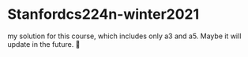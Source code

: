 # Stanfordcs224n-winter2021
my solution for this course, which includes only a3 and a5.
Maybe it will update in the future.
👀
